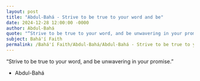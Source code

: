 ```yaml
---
layout: post
title: "Abdul-Bahá - Strive to be true to your word and be"
date: 2024-12-28 12:00:00 -0000
author: Abdul-Bahá
quote: "“Strive to be true to your word, and be unwavering in your promise.”"
subject: Bahá'í Faith
permalink: /Bahá'í Faith/Abdul-Bahá/Abdul-Bahá - Strive to be true to your word and be
---
```


“Strive to be true to your word, and be unwavering in your promise.”

- Abdul-Bahá
